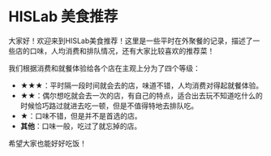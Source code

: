# HISLab 美食推荐

大家好！欢迎来到HISLab美食推荐！这里是一些平时在外聚餐的记录，描述了一些店的口味，人均消费和排队情况，还有大家比较喜欢的推荐菜！

我们根据消费和就餐体验给各个店在主观上分为了四个等级：

* **★★★**：平时隔一段时间就会去的店，味道不错，人均消费对得起就餐体验。
* **★★**：偶尔想吃就会去一次的店，有自己的特点，适合出去玩不知道吃什么的时候恰巧路过就进去吃一顿，但是不值得特地去排队吃。
* **★**：口味不错，但是并不是首选的店。
* **其他**：口味一般，吃过了就忘掉的店。

希望大家也能好好吃饭！
